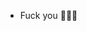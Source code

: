 - Fuck you 🖕😎🖕

<!---
victorlkkkkk/victorlkkkkk is a ✨ special ✨ repository because its `README.md` (this file) appears on your GitHub profile.
You can click the Preview link to take a look at your changes.
--->
